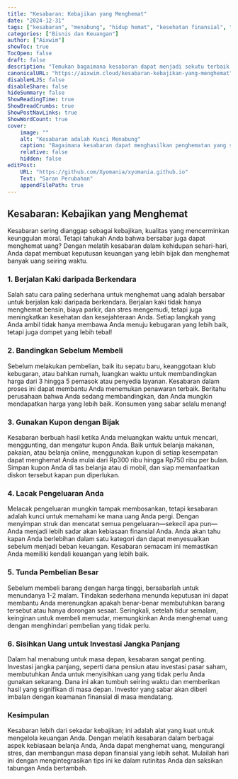 ```yaml
---
title: "Kesabaran: Kebajikan yang Menghemat"
date: "2024-12-31"
tags: ["kesabaran", "menabung", "hidup hemat", "kesehatan finansial", "anggaran"]
categories: ["Bisnis dan Keuangan"]
author: ["Aixwim"]
showToc: true
TocOpen: false
draft: false
description: "Temukan bagaimana kesabaran dapat menjadi sekutu terbaik Anda dalam menabung dan membangun kebiasaan finansial yang lebih baik untuk masa depan."
canonicalURL: "https://aixwim.cloud/kesabaran-kebajikan-yang-menghemat"
disableHLJS: false
disableShare: false
hideSummary: false
ShowReadingTime: true
ShowBreadCrumbs: true
ShowPostNavLinks: true
ShowWordCount: true
cover:
    image: ""
    alt: "Kesabaran adalah Kunci Menabung"
    caption: "Bagaimana kesabaran dapat menghasilkan penghematan yang signifikan."
    relative: false
    hidden: false
editPost:
    URL: "https://github.com/Xyomania/xyomania.github.io"
    Text: "Saran Perubahan"
    appendFilePath: true
---
```


## Kesabaran: Kebajikan yang Menghemat

Kesabaran sering dianggap sebagai kebajikan, kualitas yang mencerminkan keunggulan moral. Tetapi tahukah Anda bahwa bersabar juga dapat menghemat uang? Dengan melatih kesabaran dalam kehidupan sehari-hari, Anda dapat membuat keputusan keuangan yang lebih bijak dan menghemat banyak uang seiring waktu.

### **1. Berjalan Kaki daripada Berkendara**

Salah satu cara paling sederhana untuk menghemat uang adalah bersabar untuk berjalan kaki daripada berkendara. Berjalan kaki tidak hanya menghemat bensin, biaya parkir, dan stres mengemudi, tetapi juga meningkatkan kesehatan dan kesejahteraan Anda. Setiap langkah yang Anda ambil tidak hanya membawa Anda menuju kebugaran yang lebih baik, tetapi juga dompet yang lebih tebal!

### **2. Bandingkan Sebelum Membeli**

Sebelum melakukan pembelian, baik itu sepatu baru, keanggotaan klub kebugaran, atau bahkan rumah, luangkan waktu untuk membandingkan harga dari 3 hingga 5 pemasok atau penyedia layanan. Kesabaran dalam proses ini dapat membantu Anda menemukan penawaran terbaik. Beritahu perusahaan bahwa Anda sedang membandingkan, dan Anda mungkin mendapatkan harga yang lebih baik. Konsumen yang sabar selalu menang!

### **3. Gunakan Kupon dengan Bijak**

Kesabaran berbuah hasil ketika Anda meluangkan waktu untuk mencari, menggunting, dan mengatur kupon Anda. Baik untuk belanja makanan, pakaian, atau belanja online, menggunakan kupon di setiap kesempatan dapat menghemat Anda mulai dari Rp300 ribu hingga Rp750 ribu per bulan. Simpan kupon Anda di tas belanja atau di mobil, dan siap memanfaatkan diskon tersebut kapan pun diperlukan.

### **4. Lacak Pengeluaran Anda**

Melacak pengeluaran mungkin tampak membosankan, tetapi kesabaran adalah kunci untuk memahami ke mana uang Anda pergi. Dengan menyimpan struk dan mencatat semua pengeluaran—sekecil apa pun—Anda menjadi lebih sadar akan kebiasaan finansial Anda. Anda akan tahu kapan Anda berlebihan dalam satu kategori dan dapat menyesuaikan sebelum menjadi beban keuangan. Kesabaran semacam ini memastikan Anda memiliki kendali keuangan yang lebih baik.

### **5. Tunda Pembelian Besar**

Sebelum membeli barang dengan harga tinggi, bersabarlah untuk menundanya 1-2 malam. Tindakan sederhana menunda keputusan ini dapat membantu Anda merenungkan apakah benar-benar membutuhkan barang tersebut atau hanya dorongan sesaat. Seringkali, setelah tidur semalam, keinginan untuk membeli memudar, memungkinkan Anda menghemat uang dengan menghindari pembelian yang tidak perlu.

### **6. Sisihkan Uang untuk Investasi Jangka Panjang**

Dalam hal menabung untuk masa depan, kesabaran sangat penting. Investasi jangka panjang, seperti dana pensiun atau investasi pasar saham, membutuhkan Anda untuk menyisihkan uang yang tidak perlu Anda gunakan sekarang. Dana ini akan tumbuh seiring waktu dan memberikan hasil yang signifikan di masa depan. Investor yang sabar akan diberi imbalan dengan keamanan finansial di masa mendatang.

### **Kesimpulan**

Kesabaran lebih dari sekadar kebajikan; ini adalah alat yang kuat untuk mengelola keuangan Anda. Dengan melatih kesabaran dalam berbagai aspek kebiasaan belanja Anda, Anda dapat menghemat uang, mengurangi stres, dan membangun masa depan finansial yang lebih sehat. Mulailah hari ini dengan mengintegrasikan tips ini ke dalam rutinitas Anda dan saksikan tabungan Anda bertambah.

